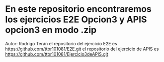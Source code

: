 # En este repositorio encontraremos los ejercicios E2E Opcion3 y APIS opcion3 en modo .zip 
Autor: Rodrigo Terán
el repositorio del ejercicio E2E es https://github.com/ttbr101081/E2E.git
el repositorio del ejercicio de APIS es https://github.com/ttbr101081/Ejercicio3deAPIS.git
